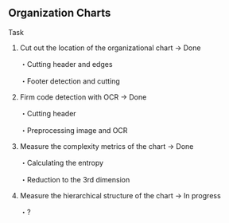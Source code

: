 ## Organization Charts
Task

1. Cut out the location of the organizational chart → Done
   
   ・Cutting header and edges

   ・Footer detection and cutting

2. Firm code detection with OCR → Done
   
   ・Cutting header

   ・Preprocessing image and OCR


3. Measure the complexity metrics of the chart → Done

   ・Calculating the entropy

   ・Reduction to the 3rd dimension

4. Measure the hierarchical structure of the chart → In progress

   ・?

